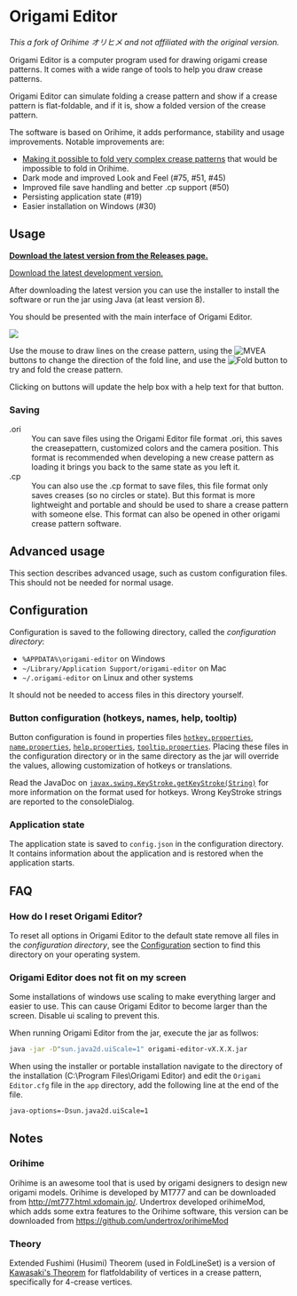 # Origami Editor

_This a fork of Orihime オリヒメ and not affiliated with the original version._

Origami Editor is a computer program used for drawing origami crease patterns. It comes with a wide range of tools to help you draw crease patterns.

Origami Editor can simulate folding a crease pattern and show if a crease pattern is flat-foldable, and if it is, show a folded version of the crease pattern.

The software is based on Orihime, it adds performance, stability and usage improvements. Notable improvements are: 

- [Making it possible to fold very complex crease patterns](https://origami.abstreamace.com/2021/10/13/fold-a-full-ryujin-3-5-with-orihime-algorithm/) that would be impossible to fold in Orihime.
- Dark mode and improved Look and Feel (#75, #51, #45)
- Improved file save handling and better .cp support (#50)
- Persisting application state (#19)
- Easier installation on Windows (#30)

## Usage

**[Download the latest version from the Releases page.](https://github.com/qurben/origami-editor/releases)**

[Download the latest development version.](https://nightly.link/qurben/origami-editor/workflows/maven/master/origami-editor-jar.zip)

After downloading the latest version you can use the installer to install the software or run the jar using Java (at least version 8).

You should be presented with the main interface of Origami Editor.

![](https://i.imgur.com/EGnaeOx.png)

Use the mouse to draw lines on the crease pattern, using the ![MVEA](https://i.imgur.com/4vm5CND.png) buttons to change the direction of the fold line, and use the ![Fold](https://i.imgur.com/jxswOXM.png) button to try and fold the crease pattern.

Clicking on buttons will update the help box with a help text for that button.

### Saving

<dl>
<dt>.ori</dt>
<dd>You can save files using the Origami Editor file format .ori, this saves the creasepattern, customized colors and the camera position. This format is recommended when developing a new crease pattern as loading it brings you back to the same state as you left it.</dd>
<dt>.cp</dt>
<dd>You can also use the .cp format to save files, this file format only saves creases (so no circles or state). But this format is more lightweight and portable and should be used to share a crease pattern with someone else. This format can also be opened in other origami crease pattern software.</dd>
</dl>

## Advanced usage

This section describes advanced usage, such as custom configuration files. This should not be needed for normal usage.

## Configuration

Configuration is saved to the following directory, called the _configuration directory_:

- `%APPDATA%\origami-editor` on Windows
- `~/Library/Application Support/origami-editor` on Mac
- `~/.origami-editor` on Linux and other systems

It should not be needed to access files in this directory yourself.

### Button configuration (hotkeys, names, help, tooltip)

Button configuration is found in properties files [`hotkey.properties`](./src/main/resources/hotkey.properties), [`name.properties`](./src/main/resources/name.properties), [`help.properties`](./src/main/resources/help.properties), [`tooltip.properties`](./src/main/resources/tooltip.properties). Placing these files in the configuration directory or in the same directory as the jar will override the values, allowing customization of hotkeys or translations.

Read the JavaDoc on [`javax.swing.KeyStroke.getKeyStroke(String)`](https://docs.oracle.com/en/java/javase/11/docs/api/java.desktop/javax/swing/KeyStroke.html#getKeyStroke(java.lang.String)) for more information on the format used for hotkeys. Wrong KeyStroke strings are reported to the consoleDialog.

### Application state

The application state is saved to `config.json` in the configuration directory. It contains information about the application and is restored when the application starts.

## FAQ

### How do I reset Origami Editor?

To reset all options in Origami Editor to the default state remove all files in the _configuration directory_, see the [Configuration](#Configuration) section to find this directory on your operating system.

### Origami Editor does not fit on my screen

Some installations of windows use scaling to make everything larger and easier to use. This can cause Origami Editor to become larger than the screen. Disable ui scaling to prevent this.

When running Origami Editor from the jar, execute the jar as follwos:

```bash
java -jar -D"sun.java2d.uiScale=1" origami-editor-vX.X.X.jar
```

When using the installer or portable installation navigate to the directory of the installation (C:\Program Files\Origami Editor) and edit the `Origami Editor.cfg` file in the `app` directory, add the following line at the end of the file.

```
java-options=-Dsun.java2d.uiScale=1
```

## Notes

### Orihime

Orihime is an awesome tool that is used by origami designers to design new origami models. Orihime is developed by MT777 and can be downloaded from  http://mt777.html.xdomain.jp/. Undertrox developed orihimeMod, which adds some extra features to the Orihime software, this version can be downloaded from https://github.com/undertrox/orihimeMod

### Theory

Extended Fushimi (Husimi) Theorem (used in FoldLineSet) is a version of [Kawasaki's Theorem](https://en.wikipedia.org/wiki/Kawasaki%27s_theorem) for flatfoldability of vertices in a crease pattern, specifically for 4-crease vertices.
